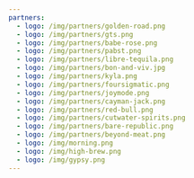 ```yaml
---
partners:
  - logo: /img/partners/golden-road.png
  - logo: /img/partners/gts.png
  - logo: /img/partners/babe-rose.png
  - logo: /img/partners/pabst.png
  - logo: /img/partners/libre-tequila.png
  - logo: /img/partners/bon-and-viv.jpg
  - logo: /img/partners/kyla.png
  - logo: /img/partners/foursigmatic.png
  - logo: /img/partners/joymode.png
  - logo: /img/partners/cayman-jack.png
  - logo: /img/partners/red-bull.png
  - logo: /img/partners/cutwater-spirits.png
  - logo: /img/partners/bare-republic.png
  - logo: /img/partners/beyond-meat.png
  - logo: /img/morning.png
  - logo: /img/high-brew.png
  - logo: /img/gypsy.png
---
```


